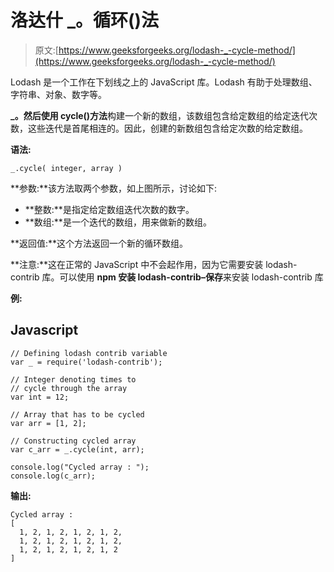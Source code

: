 # 洛达什 _。循环()法

> 原文:[https://www.geeksforgeeks.org/lodash-_-cycle-method/](https://www.geeksforgeeks.org/lodash-_-cycle-method/)

Lodash 是一个工作在下划线之上的 JavaScript 库。Lodash 有助于处理数组、字符串、对象、数字等。

**_。然后使用 cycle()方法**构建一个新的数组，该数组包含给定数组的给定迭代次数，这些迭代是首尾相连的。因此，创建的新数组包含给定次数的给定数组。

**语法:**

```
_.cycle( integer, array )
```

**参数:**该方法取两个参数，如上图所示，讨论如下:

*   **整数:**是指定给定数组迭代次数的数字。
*   **数组:**是一个迭代的数组，用来做新的数组。

**返回值:**这个方法返回一个新的循环数组。

**注意:**这在正常的 JavaScript 中不会起作用，因为它需要安装 lodash-contrib 库。可以使用 **npm 安装 lodash-contrib–保存**来安装 lodash-contrib 库

**例:**

## Javascript

```
// Defining lodash contrib variable
var _ = require('lodash-contrib'); 

// Integer denoting times to
// cycle through the array
var int = 12;

// Array that has to be cycled
var arr = [1, 2];

// Constructing cycled array
var c_arr = _.cycle(int, arr);

console.log("Cycled array : ");
console.log(c_arr);
```

**输出:**

```
Cycled array :
[
  1, 2, 1, 2, 1, 2, 1, 2,
  1, 2, 1, 2, 1, 2, 1, 2,
  1, 2, 1, 2, 1, 2, 1, 2
]
```